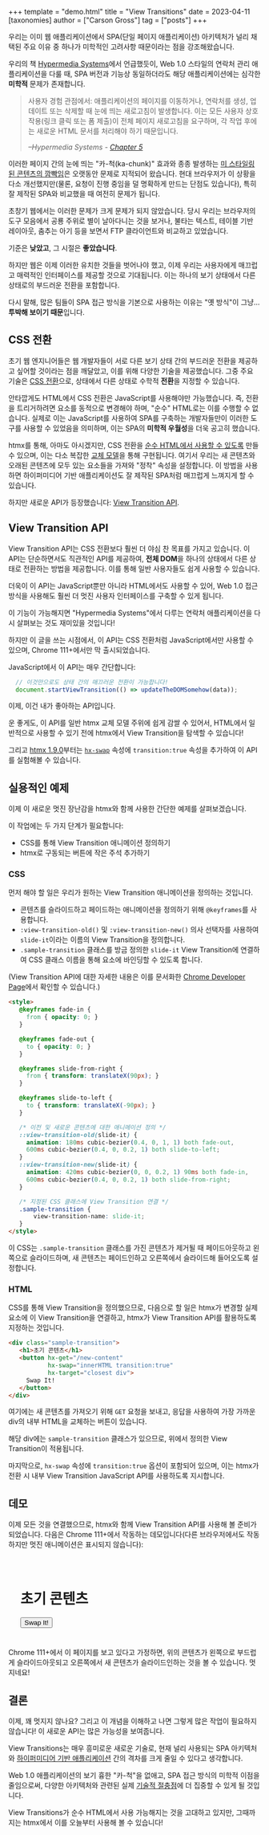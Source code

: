 +++
template = "demo.html"
title = "View Transitions"
date = 2023-04-11
[taxonomies]
author = ["Carson Gross"]
tag = ["posts"]
+++

우리는 이미 웹 애플리케이션에서 SPA(단일 페이지 애플리케이션) 아키텍처가 널리 채택된 주요 이유 중 하나가 미학적인 고려사항 때문이라는 점을 강조해왔습니다.

우리의 책 [Hypermedia Systems](https://hypermedia.systems)에서 언급했듯이, Web 1.0 스타일의 연락처 관리 애플리케이션을 다룰 때, 
SPA 버전과 기능상 동일하더라도 해당 애플리케이션에는 심각한 **미학적** 문제가 존재합니다.

> 사용자 경험 관점에서: 애플리케이션의 페이지를 이동하거나, 연락처를 생성, 업데이트 또는 삭제할 때 눈에 띄는 새로고침이 발생합니다. 이는 모든 사용자 상호작용(링크 클릭 또는 폼 제출)이 전체 페이지 새로고침을 요구하며, 각 작업 후에는 새로운 HTML 문서를 처리해야 하기 때문입니다.
>
> *–Hypermedia Systems - [Chapter 5](https://hypermedia.systems/book/extending-html-as-hypermedia/)*

이러한 페이지 간의 눈에 띄는 "카-척(ka-chunk)" 효과와 종종 발생하는 [미 스타일링된 콘텐츠의 깜빡임](https://webkit.org/blog/66/the-fouc-problem/)은 오랫동안 문제로 지적되어 왔습니다. 
현대 브라우저가 이 상황을 다소 개선했지만(물론, 요청이 진행 중임을 덜 명확하게 만드는 단점도 있습니다), 특히 잘 제작된 SPA와 비교했을 때 여전히 문제가 됩니다.

초창기 웹에서는 이러한 문제가 크게 문제가 되지 않았습니다. 
당시 우리는 브라우저의 도구 모음에서 공룡 주위로 별이 날아다니는 것을 보거나, 불타는 텍스트, 테이블 기반 레이아웃, 춤추는 아기 등을 보면서 FTP 클라이언트와 비교하고 있었습니다.

기준은 **낮았고**, 그 시절은 **좋았습니다**.

하지만 웹은 이제 이러한 유치한 것들을 벗어나야 했고, 이제 우리는 사용자에게 매끄럽고 매력적인 인터페이스를 제공할 것으로 기대됩니다. 
이는 하나의 보기 상태에서 다른 상태로의 부드러운 전환을 포함합니다.

다시 말해, 많은 팀들이 SPA 접근 방식을 기본으로 사용하는 이유는 "옛 방식"이 그냥... **투박해 보이기 때문**입니다.

## CSS 전환

초기 웹 엔지니어들은 웹 개발자들이 서로 다른 보기 상태 간의 부드러운 전환을 제공하고 싶어할 것이라는 점을 깨달았고, 이를 위해 다양한 기술을 제공했습니다. 
그중 주요 기술은 [CSS 전환](https://developer.mozilla.org/en-US/docs/Web/CSS/transition)으로, 상태에서 다른 상태로 수학적 **전환**을 지정할 수 있습니다.

안타깝게도 HTML에서 CSS 전환은 JavaScript를 사용해야만 가능했습니다. 즉, 전환을 트리거하려면 요소를 동적으로 변경해야 하며, "순수" HTML로는 이를 수행할 수 없습니다. 
실제로 이는 JavaScript를 사용하여 SPA를 구축하는 개발자들만이 이러한 도구를 사용할 수 있었음을 의미하며, 이는 SPA의 **미학적 우월성**을 더욱 공고히 했습니다.

htmx를 통해, 아마도 아시겠지만, CSS 전환을 [순수 HTML에서 사용할 수 있도록](https://htmx.org/examples/animations/) 만들 수 있으며, 
이는 다소 복잡한 [교체 모델](https://htmx.org/docs/#request-operations)을 통해 구현됩니다. 여기서 우리는 새 콘텐츠와 오래된 콘텐츠에 모두 있는 요소들을 가져와 "정착" 속성을 설정합니다. 이 방법을 사용하면 하이퍼미디어 기반 애플리케이션도 잘 제작된 SPA처럼 매끄럽게 느껴지게 할 수 있습니다.

하지만 새로운 API가 등장했습니다: [View Transition API](https://developer.chrome.com/docs/web-platform/view-transitions/).

## View Transition API

View Transition API는 CSS 전환보다 훨씬 더 야심 찬 목표를 가지고 있습니다. 
이 API는 단순하면서도 직관적인 API를 제공하여, **전체 DOM**을 하나의 상태에서 다른 상태로 전환하는 방법을 제공합니다. 이를 통해 일반 사용자들도 쉽게 사용할 수 있습니다.

더욱이 이 API는 JavaScript뿐만 아니라 HTML에서도 사용할 수 있어, Web 1.0 접근 방식을 사용해도 훨씬 더 멋진 사용자 인터페이스를 구축할 수 있게 됩니다.

이 기능이 가능해지면 "Hypermedia Systems"에서 다루는 연락처 애플리케이션을 다시 살펴보는 것도 재미있을 것입니다!

하지만 이 글을 쓰는 시점에서, 이 API는 CSS 전환처럼 JavaScript에서만 사용할 수 있으며, Chrome 111+에서만 막 출시되었습니다.

JavaScript에서 이 API는 매우 간단합니다:

```js
  // 이것만으로도 상태 간의 매끄러운 전환이 가능합니다!
  document.startViewTransition(() => updateTheDOMSomehow(data));
```

이제, 이건 내가 좋아하는 API입니다.

운 좋게도, 이 API를 일반 htmx 교체 모델 주위에 쉽게 감쌀 수 있어서, HTML에서 일반적으로 사용할 수 있기 전에 htmx에서 View Transition을 탐색할 수 있습니다!

그리고 [htmx 1.9.0](https://unpkg.com/htmx.org@1.9.0)부터는 [`hx-swap`](/attributes/hx-swap) 속성에 `transition:true` 속성을 추가하여 이 API를 실험해볼 수 있습니다.

## 실용적인 예제

이제 이 새로운 멋진 장난감을 htmx와 함께 사용한 간단한 예제를 살펴보겠습니다.

이 작업에는 두 가지 단계가 필요합니다:

* CSS를 통해 View Transition 애니메이션 정의하기
* htmx로 구동되는 버튼에 작은 주석 추가하기

### CSS

먼저 해야 할 일은 우리가 원하는 View Transition 애니메이션을 정의하는 것입니다.

* 콘텐츠를 슬라이드하고 페이드하는 애니메이션을 정의하기 위해 `@keyframes`를 사용합니다.
* `:view-transition-old()` 및 `:view-transition-new()` 의사 선택자를 사용하여 `slide-it`이라는 이름의 View Transition을 정의합니다.
* `.sample-transition` 클래스를 방금 정의한 `slide-it` View Transition에 연결하여 CSS 클래스 이름을 통해 요소에 바인딩할 수 있도록 합니다.

(View Transition API에 대한 자세한 내용은 이를 문서화한 [Chrome Developer Page](https://developer.chrome.com/docs/web-platform/view-transitions/)에서 확인할 수 있습니다.)

```html
<style>
   @keyframes fade-in {
     from { opacity: 0; }
   }

   @keyframes fade-out {
     to { opacity: 0; }
   }

   @keyframes slide-from-right {
     from { transform: translateX(90px); }
   }

   @keyframes slide-to-left {
     to { transform: translateX(-90px); }
   }

   /* 이전 및 새로운 콘텐츠에 대한 애니메이션 정의 */
   ::view-transition-old(slide-it) {
     animation: 180ms cubic-bezier(0.4, 0, 1, 1) both fade-out,
     600ms cubic-bezier(0.4, 0, 0.2, 1) both slide-to-left;
   }
   ::view-transition-new(slide-it) {
     animation: 420ms cubic-bezier(0, 0, 0.2, 1) 90ms both fade-in,
     600ms cubic-bezier(0.4, 0, 0.2, 1) both slide-from-right;
   }

   /* 지정된 CSS 클래스에 View Transition 연결 */
   .sample-transition {
       view-transition-name: slide-it;
   }
</style>
```

이 CSS는 `.sample-transition` 클래스를 가진 콘텐츠가 제거될 때 페이드아웃하고 왼쪽으로 슬라이드하며, 새 콘텐츠는 페이드인하고 오른쪽에서 슬라이드해 들어오도록 설정합니다.

### HTML

CSS를 통해 View Transition을 정의했으므로, 다음으로 할 일은 htmx가 변경할 실제 요소에 이 View Transition을 연결하고, htmx가 View Transition API를 활용하도록 지정하는 것입니다.

```html
<div class="sample-transition">
   <h1>초기 콘텐츠</h1>
   <button hx-get="/new-content" 
           hx-swap="innerHTML transition:true" 
           hx-target="closest div">
     Swap It!
   </button>
</div>
```

여기에는 새 콘텐츠를 가져오기 위해 `GET` 요청을 보내고, 응답을 사용하여 가장 가까운 div의 내부 HTML을 교체하는 버튼이 있습니다.

해당 div에는 `sample-transition` 클래스가 있으므로, 위에서 정의한 View Transition이 적용됩니다.

마지막으로, `hx-swap` 속성에 `transition:true` 옵션이 포함되어 있으며, 이는 htmx가 전환 시 내부 View Transition JavaScript API를 사용하도록 지시합니다.

## 데모

이제 모든 것을 연결했으므로, htmx와 함께 View Transition API를 사용해 볼 준비가 되었습니다. 
다음은 Chrome 111+에서 작동하는 데모입니다(다른 브라우저에서도 작동하지만 멋진 애니메이션은 표시되지 않습니다):


<style>
   @keyframes fade-in {
     from { opacity: 0; }
   }

   @keyframes fade-out {
     to { opacity: 0; }
   }

   @keyframes slide-from-right {
     from { transform: translateX(90px); }
   }

   @keyframes slide-to-left {
     to { transform: translateX(-90px); }
   }

   /* 이전 및 새로운 콘텐츠에 대한 애니메이션 정의 */
   ::view-transition-old(slide-it) {
     animation: 180ms cubic-bezier(0.4, 0, 1, 1) both fade-out,
     600ms cubic-bezier(0.4, 0, 0.2, 1) both slide-to-left;
   }
   ::view-transition-new(slide-it) {
     animation: 420ms cubic-bezier(0, 0, 0.2, 1) 90ms both fade-in,
     600ms cubic-bezier(0.4, 0, 0.2, 1) both slide-from-right;
   }

   /* 지정된 CSS 클래스에 View Transition 연결 */
   .sample-transition {
       view-transition-name: slide-it;
   }
</style>


<div class="sample-transition" style="padding: 24px">
   <h1>초기 콘텐츠</h1>
   <button hx-get="/new-content" hx-swap="innerHTML transition:true" hx-target="closest div">
     Swap It!
   </button>
</div>

<script>
    var originalContent = htmx.find(".sample-transition").innerHTML;

    this.server.respondWith("GET", "/new-content", function(xhr){
        xhr.respond(200,  {}, "<h1>새 콘텐츠</h1> <button hx-get='/original-content' hx-swap='innerHTML transition:true' hx-target='closest div'>복원하기</button>")
    });

    this.server.respondWith("GET", "/original-content", function(xhr){
        xhr.respond(200,  {}, originalContent)
    });
</script>


Chrome 111+에서 이 페이지를 보고 있다고 가정하면, 위의 콘텐츠가 왼쪽으로 부드럽게 슬라이드아웃되고 오른쪽에서 새 콘텐츠가 슬라이드인하는 것을 볼 수 있습니다. 멋지네요!

## 결론

이제, 꽤 멋지지 않나요? 그리고 이 개념을 이해하고 나면 그렇게 많은 작업이 필요하지 않습니다! 이 새로운 API는 많은 가능성을 보여줍니다.

View Transitions는 매우 흥미로운 새로운 기술로, 현재 널리 사용되는 SPA 아키텍처와 
[하이퍼미디어 기반 애플리케이션](https://htmx.org/essays/hypermedia-driven-applications/) 간의 격차를 크게 줄일 수 있다고 생각합니다.

Web 1.0 애플리케이션의 보기 흉한 "카-척"을 없애고, SPA 접근 방식의 미학적 이점을 줄임으로써, 
다양한 아키텍처와 관련된 실제 [기술적 절충점](https://htmx.org/essays/when-to-use-hypermedia/)에 더 집중할 수 있게 될 것입니다.

View Transitions가 순수 HTML에서 사용 가능해지는 것을 고대하고 있지만, 그때까지는 htmx에서 이를 오늘부터 사용해 볼 수 있습니다!

